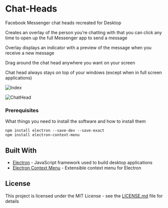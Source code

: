 # Chat-Heads
Facebook Messenger chat heads recreated for Desktop

Creates an overlay of the person you’re chatting with that you can click any time to open up the
full Messenger app to send a message

Overlay displays an indicator with a preview of the message when you receive a new message

Drag around the chat head anywhere you want on your screen

Chat head always stays on top of your windows (except when in full screen applications)

![Index](https://github.com/brnlee/ChatHeads/blob/master/assets/screenshots/Index.PNG?raw=true "Chat")

![ChatHead](https://github.com/brnlee/ChatHeads/blob/master/assets/screenshots/MessagePreview.PNG?raw=true "Chat head with message preview")
### Prerequisites

What things you need to install the software and how to install them

```
npm install electron --save-dev --save-exact
npm install electron-context-menu
```

## Built With

* [Electron](https://electronjs.org/) - JavaScript framework used to build desktop applications
* [Electron Context Menu](https://github.com/sindresorhus/electron-context-menu#readme) - Extensible context menu for Electron

## License

This project is licensed under the MIT License - see the [LICENSE.md](LICENSE.md) file for details